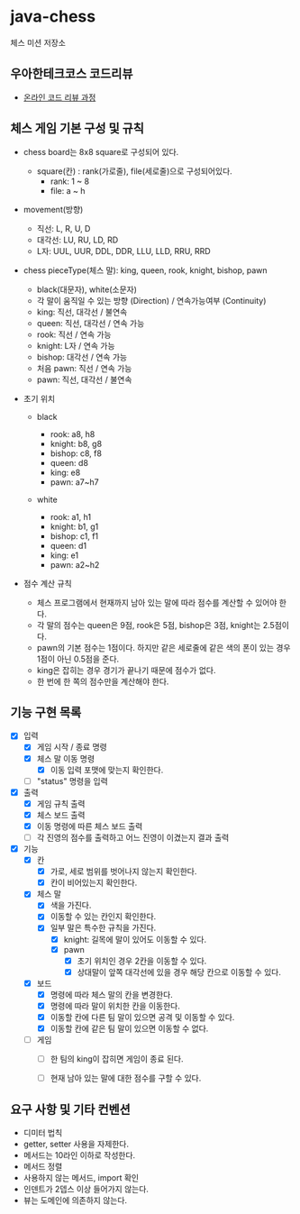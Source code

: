 # java-chess

체스 미션 저장소

## 우아한테크코스 코드리뷰

- [온라인 코드 리뷰 과정](https://github.com/woowacourse/woowacourse-docs/blob/master/maincourse/README.md)

## 체스 게임 기본 구성 및 규칙
- chess board는 8x8 square로 구성되어 있다.
  - square(칸) : rank(가로줄), file(세로줄)으로 구성되어있다.
    - rank: 1 ~ 8
    - file: a ~ h

- movement(방향)
  - 직선: L, R, U, D
  - 대각선: LU, RU, LD, RD 
  - L자: UUL, UUR, DDL, DDR, LLU, LLD, RRU, RRD

- chess pieceType(체스 말): king, queen, rook, knight, bishop, pawn 
  - black(대문자), white(소문자)
  - 각 말이 움직일 수 있는 방향 (Direction) / 연속가능여부 (Continuity)
  - king: 직선, 대각선 / 불연속
  - queen: 직선, 대각선 / 연속 가능
  - rook: 직선 / 연속 가능
  - knight: L자 / 연속 가능
  - bishop: 대각선 / 연속 가능
  - 처음 pawn: 직선 / 연속 가능
  - pawn: 직선, 대각선 / 불연속

- 초기 위치
  - black
    - rook: a8, h8
    - knight: b8, g8
    - bishop: c8, f8
    - queen: d8
    - king: e8
    - pawn: a7~h7  
  
  - white
    - rook: a1, h1
    - knight: b1, g1
    - bishop: c1, f1
    - queen: d1
    - king: e1
    - pawn: a2~h2
  
- 점수 계산 규칙
  - 체스 프로그램에서 현재까지 남아 있는 말에 따라 점수를 계산할 수 있어야 한다.
  - 각 말의 점수는 queen은 9점, rook은 5점, bishop은 3점, knight는 2.5점이다.
  - pawn의 기본 점수는 1점이다. 하지만 같은 세로줄에 같은 색의 폰이 있는 경우 1점이 아닌 0.5점을 준다.
  - king은 잡히는 경우 경기가 끝나기 때문에 점수가 없다.
  - 한 번에 한 쪽의 점수만을 계산해야 한다.

## 기능 구현 목록
- [x] 입력
  - [x] 게임 시작 / 종료 명령
  - [x] 체스 말 이동 명령
    - [x] 이동 입력 포맷에 맞는지 확인한다.
  - [ ] "status" 명령을 입력

- [x] 출력
  - [x] 게임 규칙 출력
  - [x] 체스 보드 출력
  - [x] 이동 명령에 따른 체스 보드 출력
  - [ ] 각 진영의 점수를 출력하고 어느 진영이 이겼는지 결과 출력

- [x] 기능
  - [x] 칸
    - [x] 가로, 세로 범위를 벗어나지 않는지 확인한다.
    - [x] 칸이 비어있는지 확인한다.
  
  - [x] 체스 말
    - [x] 색을 가진다.
    - [x] 이동할 수 있는 칸인지 확인한다.
    - [x] 일부 말은 특수한 규칙을 가진다.
      - [x] knight: 길목에 말이 있어도 이동할 수 있다. 
      - [x] pawn
        - [x] 초기 위치인 경우 2칸을 이동할 수 있다.
        - [x] 상대말이 앞쪽 대각선에 있을 경우 해당 칸으로 이동할 수 있다.
  
  - [x] 보드 
    - [x] 명령에 따라 체스 말의 칸을 변경한다.
    - [x] 명령에 따라 말이 위치한 칸을 이동한다.
    - [x] 이동할 칸에 다른 팀 말이 있으면 공격 및 이동할 수 있다.
    - [x] 이동할 칸에 같은 팀 말이 있으면 이동할 수 없다.

  - [ ] 게임
    - [ ] 한 팀의 king이 잡히면 게임이 종료 된다.
    - [ ] 현재 남아 있는 말에 대한 점수를 구할 수 있다.


## 요구 사항 및 기타 컨벤션

- 디미터 법칙 
- getter, setter 사용을 자제한다.
- 메서드는 10라인 이하로 작성한다.
- 메서드 정렬
- 사용하지 않는 메서드, import 확인
- 인덴트가 2뎁스 이상 들어가지 않는다.
- 뷰는 도메인에 의존하지 않는다.
